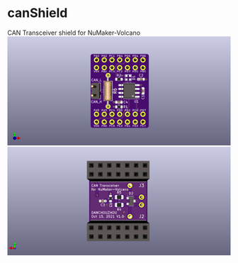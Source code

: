 # canShield
CAN Transceiver shield for NuMaker-Volcano
![image](./kicad/pcb/canShield.png)
![image](./kicad/pcb/canShield_back.png)
